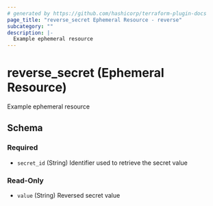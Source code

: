 ```yaml
---
# generated by https://github.com/hashicorp/terraform-plugin-docs
page_title: "reverse_secret Ephemeral Resource - reverse"
subcategory: ""
description: |-
  Example ephemeral resource
---
```


# reverse_secret (Ephemeral Resource)

Example ephemeral resource



<!-- schema generated by tfplugindocs -->
## Schema

### Required

- `secret_id` (String) Identifier used to retrieve the secret value

### Read-Only

- `value` (String) Reversed secret value
